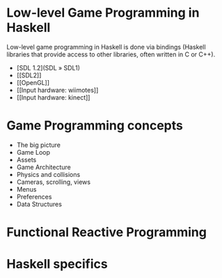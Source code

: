# Low-level Game Programming in Haskell

Low-level game programming in Haskell is done via bindings (Haskell
libraries that provide access to other libraries, often written in
C or C++).

* [SDL 1.2](SDL » SDL1)
* [[SDL2]]
* [[OpenGL]]
* [[Input hardware: wiimotes]]
* [[Input hardware: kinect]]

# Game Programming concepts

* The big picture
* Game Loop
* Assets
* Game Architecture
* Physics and collisions
* Cameras, scrolling, views
* Menus
* Preferences
* Data Structures

# Functional Reactive Programming

# Haskell specifics

#
